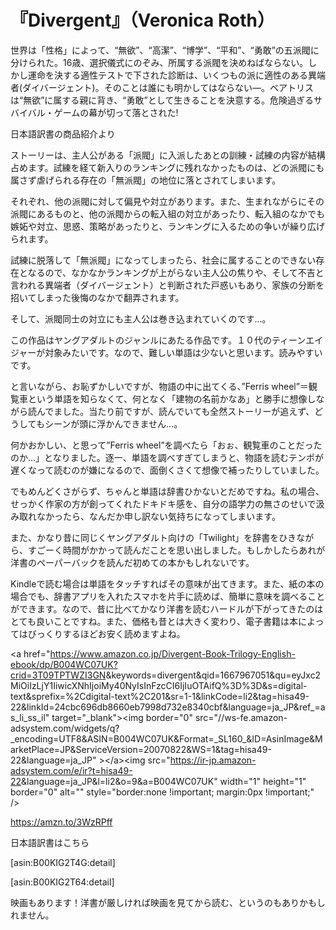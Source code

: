# 『Divergent』（Veronica Roth）

世界は「性格」によって、“無欲”、“高潔”、“博学”、“平和”、“勇敢”の五派閥に分けられた。16歳、選択儀式にのぞみ、所属する派閥を決めねばならない。しかし運命を決する適性テストで下された診断は、いくつもの派に適性のある異端者(ダイバージェント)。そのことは誰にも明かしてはならない―。ベアトリスは“無欲”に属する親に背き、“勇敢”として生きることを決意する。危険過ぎるサバイバル・ゲームの幕が切って落とされた! 

日本語訳書の商品紹介より

ストーリーは、主人公がある「派閥」に入派したあとの訓練・試練の内容が結構占めます。試練を経て新入りのランキングに残れなかったものは、どの派閥にも属さず虐げられる存在の「無派閥」の地位に落とされてしまいます。

それぞれ、他の派閥に対して偏見や対立があります。また、生まれながらにその派閥にあるものと、他の派閥からの転入組の対立があったり、転入組のなかでも嫉妬や対立、思惑、策略があったりと、ランキングに入るための争いが繰り広げられます。

試練に脱落して「無派閥」になってしまったら、社会に属することのできない存在となるので、なかなかランキングが上がらない主人公の焦りや、そして不吉と言われる異端者（ダイバージェント）と判断された戸惑いもあり、家族の分断を招いてしまった後悔のなかで翻弄されます。

そして、派閥同士の対立にも主人公は巻き込まれていくのです...。

この作品はヤングアダルトのジャンルにあたる作品です。１０代のティーンエイジャーが対象みたいです。なので、難しい単語は少ないと思います。読みやすいです。

と言いながら、お恥ずかしいですが、物語の中に出てくる、”Ferris wheel”＝観覧車という単語を知らなくて、何となく「建物の名前かなあ」と勝手に想像しながら読んでました。当たり前ですが、読んでいても全然ストーリーが追えず、どうしてもシーンが頭に浮かんできません...。

何かおかしい、と思って”Ferris wheel”を調べたら「おぉ、観覧車のことだったのか...」となりました。逐一、単語を調べすぎてしまうと、物語を読むテンポが遅くなって読むのが嫌になるので、面倒くさくて想像で補ったりしていました。

でもめんどくさがらず、ちゃんと単語は辞書ひかないとだめですね。私の場合、せっかく作家の方が創ってくれたドキドキ感を、自分の語学力の無さのせいで汲み取れなかったら、なんだか申し訳ない気持ちになってしまいます。

また、かなり昔に同じくヤングアダルト向けの「Twilight」を辞書をひきながら、すごーく時間がかかって読んだことを思い出しました。もしかしたらあれが洋書のペーパーバックを読んだ初めての本かもしれないです。

Kindleで読む場合は単語をタッチすればその意味が出てきます。また、紙の本の場合でも、辞書アプリを入れたスマホを片手に読めば、簡単に意味を調べることができます。なので、昔に比べてかなり洋書を読むハードルが下がってきたのはとても良いことですね。また、価格も昔とは大きく変わり、電子書籍は本によってはびっくりするほどお安く読めますよね。

\<a href="<https://www.amazon.co.jp/Divergent-Book-Trilogy-English-ebook/dp/B004WC07UK?crid=3T09TPTWZI3GN>&keywords=divergent&qid=1667967051&qu=eyJxc2MiOiIzLjY1IiwicXNhIjoiMy40NyIsInFzcCI6IjIuOTAifQ%3D%3D&s=digital-text&sprefix=%2Cdigital-text%2C201&sr=1-1&linkCode=li2&tag=hisa49-22&linkId=24cbc696db8660eb7998d732e8340cbf&language=ja\_JP&ref\_=as\_li\_ss\_il" target="\_blank"\>\<img border="0" src="//ws-fe.amazon-adsystem.com/widgets/q?\_encoding=UTF8&ASIN=B004WC07UK&Format=\_SL160\_&ID=AsinImage&MarketPlace=JP&ServiceVersion=20070822&WS=1&tag=hisa49-22&language=ja\_JP" \>\</a\>\<img src="<https://ir-jp.amazon-adsystem.com/e/ir?t=hisa49-22>&language=ja\_JP&l=li2&o=9&a=B004WC07UK" width="1" height="1" border="0" alt="" style="border:none !important; margin:0px !important;" /\>

<https://amzn.to/3WzRPff>

日本語訳書はこちら

\[asin:B00KIG2T4G:detail\]

\[asin:B00KIG2T64:detail\]

映画もあります！洋書が厳しければ映画を見てから読む、というのもありかもしれません。

